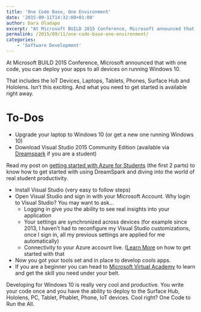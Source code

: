 ```yaml
---
title: 'One Code Base, One Environment'
date: '2015-09-11T14:32:00+01:00'
author: Dara Oladapo
excerpt: "At Microsoft BUILD 2015 Conference, Microsoft announced that with one code, you can deploy your apps to all devices on running Windows 10.\n\nThat includes the IoT Devices, Laptops, Tablets, Phones, Surface Hub and Hololens. Isn’t this exciting. And what you need to get started is available right away."
permalink: /2015/09/11/one-code-base-one-environment/
categories:
    - 'Software Development'
---
```


At Microsoft BUILD 2015 Conference, Microsoft announced that with one code, you can deploy your apps to all devices on running Windows 10.

That includes the IoT Devices, Laptops, Tablets, Phones, Surface Hub and Hololens. Isn’t this exciting. And what you need to get started is available right away.

# To-Dos

- Upgrade your laptop to Windows 10 (or get a new one running Windows 10)
- Download Visual Studio 2015 Community Edition (available via [Dreamspark](http://dreamspark.com) if you are a student)

Read my post on [getting started with Azure for Students](http://geekwithlife.com/azure-for-students-ramp-up/) (the first 2 parts) to know how to get started with using DreamSpark and diving into the world of real student productivity.

- Install Visual Studio (very easy to follow steps)
- Open Visual Studio and sign in with your Microsoft Account. Why login to Visual Studio? You may want to ask… 
    - Logging in give you the ability to see real insights into your application
    - Your settings are synchronized across devices (for example since 2013, I haven’t had to reconfigure my Visual Studio customizations, once I sign in, all my previous settings are applied for me automatically)
    - Connectivity to your Azure account live. ([Learn More](http://geekwithlife.com/azure-for-students-ramp-up/) on how to get started with that
- Now you got your tools set and in place to develop cools apps.
- If you are a beginner you can head to [Microsoft Virtual Academy](http://mva.microsoft.com) to learn and get the skill you need under your belt.

Developing for Windows 10 is really very cool and productive. You write your code once and you have the ability to deploy to the Surface Hub, Hololens, PC, Tablet, Phablet, Phone, IoT devices. Cool right? One Code to Run the All.